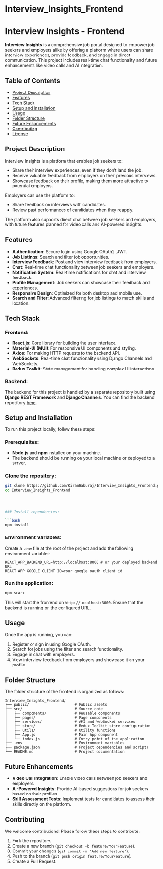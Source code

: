 # Interview_Insights_Frontend

# Interview Insights - Frontend

**Interview Insights** is a comprehensive job portal designed to empower job seekers and employers alike by offering a platform where users can share interview experiences, provide feedback, and engage in direct communication. This project includes real-time chat functionality and future enhancements like video calls and AI integration.

## Table of Contents
- [Project Description](#project-description)
- [Features](#features)
- [Tech Stack](#tech-stack)
- [Setup and Installation](#setup-and-installation)
- [Usage](#usage)
- [Folder Structure](#folder-structure)
- [Future Enhancements](#future-enhancements)
- [Contributing](#contributing)
- [License](#license)

## Project Description

Interview Insights is a platform that enables job seekers to:
- Share their interview experiences, even if they don't land the job.
- Receive valuable feedback from employers on their previous interviews.
- Showcase feedback on their profile, making them more attractive to potential employers.

Employers can use the platform to:
- Share feedback on interviews with candidates.
- Review past performances of candidates when they reapply.

The platform also supports direct chat between job seekers and employers, with future features planned for video calls and AI-powered insights.

## Features

- **Authentication**: Secure login using Google OAuth2 ,JWT.
- **Job Listings**: Search and filter job opportunities.
- **Interview Feedback**: Post and view interview feedback from employers.
- **Chat**: Real-time chat functionality between job seekers and employers.
- **Notification System**: Real-time notifications for chat and interview feedback.
- **Profile Management**: Job seekers can showcase their feedback and experiences.
- **Responsive Design**: Optimized for both desktop and mobile use.
- **Search and Filter**: Advanced filtering for job listings to match skills and location.

## Tech Stack

### Frontend:
- **React.js**: Core library for building the user interface.
- **Material-UI (MUI)**: For responsive UI components and styling.
- **Axios**: For making HTTP requests to the backend API.
- **WebSockets**: Real-time chat functionality using Django Channels and WebSockets.
- **Redux Toolkit**: State management for handling complex UI interactions.

### Backend:
The backend for this project is handled by a separate repository built using **Django REST Framework** and **Django Channels**. You can find the backend repository [here](https://github.com/KiranBaburaj/Interview_Insights_Backend).

## Setup and Installation

To run this project locally, follow these steps:

### Prerequisites:
- **Node.js** and **npm** installed on your machine.
- The backend should be running on your local machine or deployed to a server.

### Clone the repository:

```bash
git clone https://github.com/KiranBaburaj/Interview_Insights_Frontend.git
cd Interview_Insights_Frontend




### Install dependencies:

```bash
npm install
```

### Environment Variables:

Create a `.env` file at the root of the project and add the following environment variables:

```env
REACT_APP_BACKEND_URL=http://localhost:8000 # or your deployed backend URL
REACT_APP_GOOGLE_CLIENT_ID=your_google_oauth_client_id
```

### Run the application:

```bash
npm start
```

This will start the frontend on `http://localhost:3000`. Ensure that the backend is running on the configured URL.

## Usage

Once the app is running, you can:
1. Register or sign in using Google OAuth.
2. Search for jobs using the filter and search functionality.
3. Engage in chat with employers.
4. View interview feedback from employers and showcase it on your profile.

## Folder Structure

The folder structure of the frontend is organized as follows:

```
Interview_Insights_Frontend/
├── public/                     # Public assets
├── src/                        # Source code
│   ├── components/             # Reusable components
│   ├── pages/                  # Page components
│   ├── services/               # API and WebSocket services
│   ├── store/                  # Redux Toolkit store configuration
│   ├── utils/                  # Utility functions
│   ├── App.js                  # Main App component
│   └── index.js                # Entry point of the application
├── .env                        # Environment variables
├── package.json                # Project dependencies and scripts
└── README.md                   # Project documentation
```

## Future Enhancements

- **Video Call Integration**: Enable video calls between job seekers and employers.
- **AI-Powered Insights**: Provide AI-based suggestions for job seekers based on their profiles.
- **Skill Assessment Tests**: Implement tests for candidates to assess their skills directly on the platform.

## Contributing

We welcome contributions! Please follow these steps to contribute:
1. Fork the repository.
2. Create a new branch (`git checkout -b feature/YourFeature`).
3. Commit your changes (`git commit -m 'Add new feature'`).
4. Push to the branch (`git push origin feature/YourFeature`).
5. Create a Pull Request.

